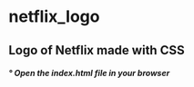 # netflix_logo

<div> <h2> Logo of Netflix made with CSS </h2> </div>
<div> <h5> ° Open the index.html file in your browser </h5> </div>
